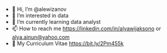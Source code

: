 - 👋 Hi, I’m @alewizanov
- 👀 I’m interested in data
- 🌱 I’m currently learning data analyst
- 📫 How to reach me https://linkedin.com/in/alyawijaksono or alya.ainun@yahoo.com
- 📜 My Curriculum Vitae https://bit.ly/2Pm455k

<!---
alewizanov/alewizanov is a ✨ special ✨ repository because its `README.md` (this file) appears on your GitHub profile.
You can click the Preview link to take a look at your changes.
--->
